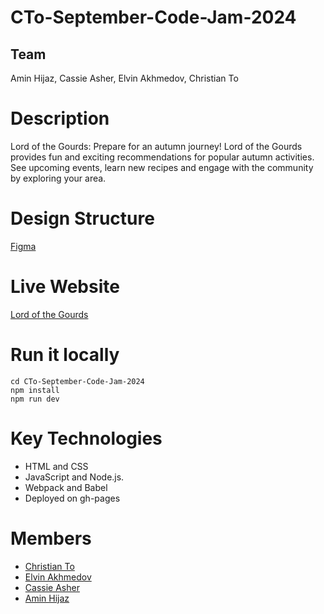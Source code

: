 # CTo-September-Code-Jam-2024

## Team
Amin Hijaz, Cassie Asher, Elvin Akhmedov, Christian To

# Description
Lord of the Gourds: Prepare for an autumn journey! Lord of the Gourds provides fun and exciting recommendations for popular autumn activities. See upcoming events, learn new recipes and engage with the community by exploring your area.

# Design Structure
[Figma](https://www.figma.com/design/EKtADmcqQ5oBP9f9lgOwDs/SeptemberCodeJam2024?node-id=0-1&node-type=canvas&t=df0nDbtSYhBFV00C-0)

# Live Website
[Lord of the Gourds](https://christiansto.github.io/CTo-September-Code-Jam-2024/)

# Run it locally
```git clone git@github.com:ChristianSTo/CTo-September-Code-Jam-2024.git
cd CTo-September-Code-Jam-2024
npm install
npm run dev

```

# Key Technologies
+ HTML and CSS
+ JavaScript and Node.js.
+ Webpack and Babel
+ Deployed on gh-pages

# Members
+ [Christian To](https://github.com/ChristianSTo)
+ [Elvin Akhmedov](https://github.com/Elvinish)
+ [Cassie Asher](https://github.com/cassasher)
+ [Amin Hijaz](https://github.com/Ahijaz1)
